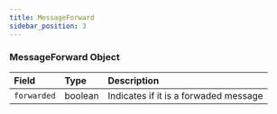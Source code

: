 ```yaml
---
title: MessageForward
sidebar_position: 3
---
```


### MessageForward Object

| Field       | Type    | Description                           |
| :---------- | :------ | :------------------------------------ |
| `forwarded` | boolean | Indicates if it is a forwaded message |

